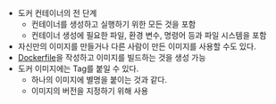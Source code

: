 - 도커 컨테이너의 전 단계
	- 컨테이너를 생성하고 실행하기 위한 모든 것을 포함
	- 컨테이너 생성에 필요한 파일, 환경 변수, 명령어 등과 파일 시스템을 포함
- 자신만의 이미지를 만들거나 다른 사람이 만든 이미지를 사용할 수도 있다.
- [Dockerfile](Dockerfile.md)을 작성하고 이미지를 빌드하는 것을 생성 가능
- 도커 이미지에는 Tag를 붙일 수 있다.
	- 하나의 이미지에 별명을 붙이는 것과 같다.
	- 이미지의 버전을 지정하기 위해 사용